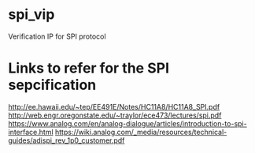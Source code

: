 # spi_vip
Verification IP for SPI protocol

# Links to refer for the SPI sepcification
http://ee.hawaii.edu/~tep/EE491E/Notes/HC11A8/HC11A8_SPI.pdf
http://web.engr.oregonstate.edu/~traylor/ece473/lectures/spi.pdf
https://www.analog.com/en/analog-dialogue/articles/introduction-to-spi-interface.html
https://wiki.analog.com/_media/resources/technical-guides/adispi_rev_1p0_customer.pdf
